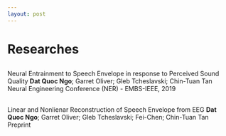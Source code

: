 ```yaml
---
layout: post
---
```


# Researches

## 
Neural Entrainment to Speech Envelope in response to Perceived Sound Quality
**Dat Quoc Ngo**; Garret Oliver; Gleb Tcheslavski; Chin-Tuan Tan
Neural Engineering Conference (NER) - EMBS-IEEE, 2019

## 
Linear and Nonlienar Reconstruction of Speech Envelope from EEG
**Dat Quoc Ngo**; Garret Oliver; Gleb Tcheslavski; Fei-Chen; Chin-Tuan Tan
Preprint
